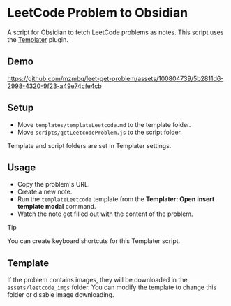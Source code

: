 # LeetCode Problem to Obsidian

A script for Obsidian to fetch LeetCode problems as notes.
This script uses the [Templater](https://github.com/SilentVoid13/Templater) plugin.

## Demo

https://github.com/mzmbq/leet-get-problem/assets/100804739/5b2811d6-2998-4320-9f23-a49e74cfe4cb

## Setup

- Move `templates/templateLeetcode.md` to the template folder.
- Move `scripts/getLeetcodeProblem.js` to the script folder.

Template and script folders are set in Templater settings.

## Usage

- Copy the problem's URL.
- Create a new note.
- Run the `templateLeetcode` template from the **Templater: Open insert template modal** command.
- Watch the note get filled out with the content of the problem.

> [!TIP]
> You can create keyboard shortcuts for this Templater script.

## Template

If the problem contains images, they will be downloaded in the `assets/leetcode_imgs` folder.
You can modify the template to change this folder or disable image downloading.